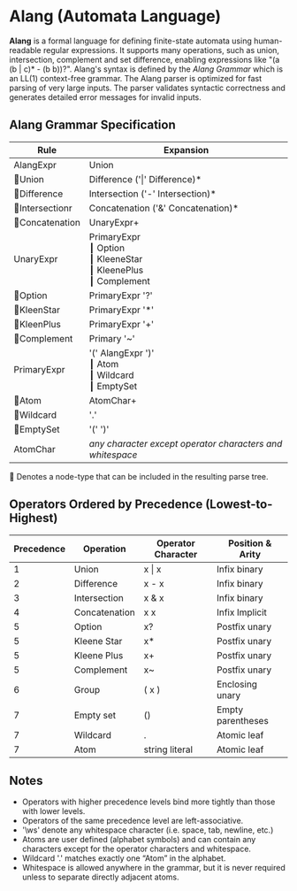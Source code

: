 ﻿# Alang (Automata Language)

**Alang** is a formal language for defining finite-state automata using human-readable regular expressions. 
It supports many operations, such as union, intersection, complement and set difference, 
enabling expressions like "(a (b | c)* - (b b))?". 
Alang's syntax is defined by the *Alang Grammar* which is an LL(1) context-free grammar. 
The Alang parser is optimized for fast parsing of very large inputs.
The parser validates syntactic correctness and generates detailed error messages for invalid inputs. 

## Alang Grammar Specification

| Rule                 | Expansion                                                         |
|----------------------|-------------------------------------------------------------------|
| AlangExpr                 | Union                                                         |
| :small_blue_diamond:Union            | Difference  ('\|' Difference)*         |
| :small_blue_diamond:Difference           | Intersection ('-' Intersection)*      |
| :small_blue_diamond:Intersectionr     | Concatenation ('&' Concatenation)*    |
| :small_blue_diamond:Concatenation    | UnaryExpr+                      |
| UnaryExpr           | PrimaryExpr<br>┃ Option <br>┃ KleeneStar <br>┃ KleenePlus <br>┃ Complement  |
| :small_blue_diamond:Option           | PrimaryExpr '?'                               |
| :small_blue_diamond:KleenStar        | PrimaryExpr '*'                               |
| :small_blue_diamond:KleenPlus       | PrimaryExpr '+'                               |
| :small_blue_diamond:Complement       | Primary '~'                               |
| PrimaryExpr          | '(' AlangExpr ')' <br>┃ Atom <br>┃  Wildcard <br>┃ EmptySet    |
| :small_blue_diamond:Atom                 | AtomChar+                                     |
| :small_blue_diamond:Wildcard             | '.'                                           |
| :small_blue_diamond:EmptySet          | '(' ')'                                       |
| AtomChar             | *any character except operator characters and whitespace*  |

:small_blue_diamond: Denotes a node-type that can be included in the resulting parse tree.

## Operators Ordered by Precedence (Lowest-to-Highest)

| Precedence | Operation       | Operator Character | Position & Arity   |
|------------|-----------------|--------------------|--------------------|
| 1          | Union           | x \| x             | Infix binary       |
| 2          | Difference      | x - x              | Infix binary       |
| 3          | Intersection    | x & x              | Infix binary       |
| 4          | Concatenation   | x x                | Infix Implicit     |
| 5          | Option          | x?                 | Postfix unary      |
| 5          | Kleene Star     | x*                 | Postfix unary      |
| 5          | Kleene Plus     | x+                 | Postfix unary      |
| 5          | Complement      | x~                 | Postfix unary      |
| 6          | Group           | ( x )              | Enclosing unary    |
| 7          | Empty set       | ()                 | Empty parentheses  |
| 7          | Wildcard        | .                  | Atomic leaf        |
| 7          | Atom            | string literal     | Atomic leaf        |

## Notes

- Operators with higher precedence levels bind more tightly than those with lower levels.
- Operators of the same precedence level are left-associative.
- '\ws' denote any whitespace character (i.e. space, tab, newline, etc.)
- Atoms are user defined (alphabet symbols) and can contain any characters except for the operator characters and whitespace.
- Wildcard '.' matches exactly one “Atom” in the alphabet.
- Whitespace is allowed anywhere in the grammar, but it is never required unless to separate directly adjacent atoms.


